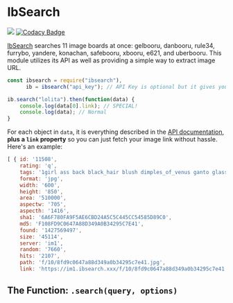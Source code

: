 # IbSearch
![](https://nodei.co/npm/ibsearch.png?downloads=true&downloadRank=true&stars=true)
[![Codacy Badge](https://api.codacy.com/project/badge/Grade/430d9f1edcda4e548332f4160d8840a5)](https://www.codacy.com/app/austinhuang0131/node-ibsearch?utm_source=github.com&amp;utm_medium=referral&amp;utm_content=austinhuang0131/node-ibsearch&amp;utm_campaign=Badge_Grade)

[IbSearch](https://ibsearch.xxx) searches 11 image boards at once: gelbooru, danbooru, rule34, furrybo, yandere, konachan, safebooru, xbooru, e621, and uberbooru. This module utilizes its API as well as providing a simple way to extract image URL.

```js
const ibsearch = require("ibsearch"),
      ib = ibsearch("api_key"); // API Key is optional but it gives you a higher rate

ib.search("lolita").then(function(data) {
    console.log(data[0].link); // SPECIAL!
    console.log(data); // Normal
}
```
For each object in `data`, it is everything described in the [API documentation](https://ibsearch.xxx/api/v1/images), **plus a `link` property** so you can just fetch your image link without hassle. Here's an example:

```js
[ { id: '11508',
    rating: 'q',
    tags: '1girl ass back black_hair blush dimples_of_venus ganto glasses kantai_collection kirishima_(kantai_collection) lips looking_at_viewer looking_back pencil_skirt short_hair simple_background white_background',
    format: 'jpg',
    width: '600',
    height: '850',
    area: '510000',
    aspectw: '705',
    aspecth: '1416',
    sha1: '6A6F780FA9F5AE6CBD24A5C5C445CC54585D89C0',
    md5: 'F108FD9C0647A88D349A0B34295C7E41',
    found: '1427569497',
    size: '45114',
    server: 'im1',
    random: '7660',
    hits: '2107',
    path: 'f/10/8fd9c0647a88d349a0b34295c7e41.jpg',
    link: 'https://im1.ibsearch.xxx/f/10/8fd9c0647a88d349a0b34295c7e41.jpg' } ]
```

## The Function: `.search(query, options)`